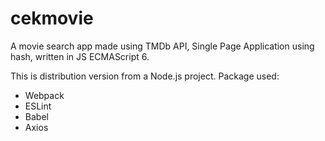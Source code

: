 # cekmovie
A movie search app made using TMDb API,  Single Page Application using hash,  written in JS ECMAScript 6.

This is distribution version from a Node.js project.
Package used:
- Webpack
- ESLint
- Babel
- Axios
